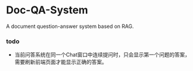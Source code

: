 # Doc-QA-System
A document question-answer system based on RAG.

### todo

* 当前问答系统在同一个Chat窗口中连续提问时，只会显示第一个问题的答案，需要刷新前端页面才能显示正确的答案。